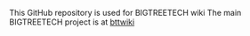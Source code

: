 This GitHub repository is used for BIGTREETECH wiki
The main BIGTREETECH project is at [bttwiki](https://bttwiki.com)

